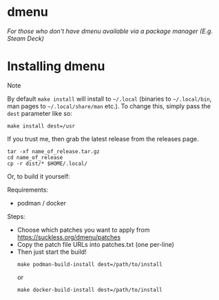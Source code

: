 # dmenu

*For those who don't have dmenu available via a package manager (E.g. Steam Deck)*

# Installing dmenu

>[!NOTE]
>By default `make install` will install to `~/.local` (binaries to `~/.local/bin`, man pages to `~/.local/share/man` etc.).
>To change this, simply pass the `dest` parameter like so: 
> ```shell
> make install dest=/usr
> ```

If you trust me, then grab the latest release from the releases page.

```shell
tar -xf name_of_release.tar.gz
cd name_of_release
cp -r dist/* $HOME/.local/
```

Or, to build it yourself:

Requirements:
- podman / docker

Steps:
- Choose which patches you want to apply from https://suckless.org/dmenu/patches
- Copy the patch file URLs into patches.txt (one per-line)
- Then just start the build!
    ```shell
    make podman-build-install dest=/path/to/install
    ```
    or
    ```shell
    make docker-build-install dest=/path/to/install
    ```


